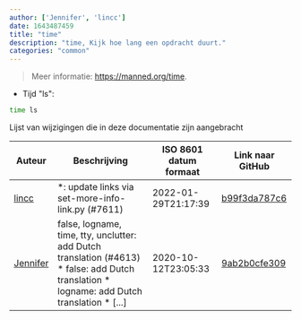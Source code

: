 ```yaml
---
author: ['Jennifer', 'lincc']
date: 1643487459
title: "time"
description: "time, Kijk hoe lang een opdracht duurt."
categories: "common"
---
```

> Meer informatie: <https://manned.org/time>.

- Tijd "ls":

```bash
time ls
```
Lijst van wijzigingen die in deze documentatie zijn aangebracht


Auteur | Beschrijving | ISO 8601 datum formaat | Link naar GitHub
------|-----|-----|-----
[lincc](mailto:46962923+blueskyson@users.noreply.github.com) | *: update links via set-more-info-link.py (#7611) | 2022-01-29T21:17:39 | [b99f3da787c6](https://github.com/tldr-pages/tldr/commit/b99f3da787c6f43a545b9cb5ebd8265b1367fbc4)
[Jennifer](mailto:42771751+JenniX3@users.noreply.github.com) | false, logname, time, tty, unclutter: add Dutch translation (#4613) * false: add Dutch translation * logname: add Dutch translation * [...] | 2020-10-12T23:05:33 | [9ab2b0cfe309](https://github.com/tldr-pages/tldr/commit/9ab2b0cfe309c87971c3723406a94fa02deb4f40)

